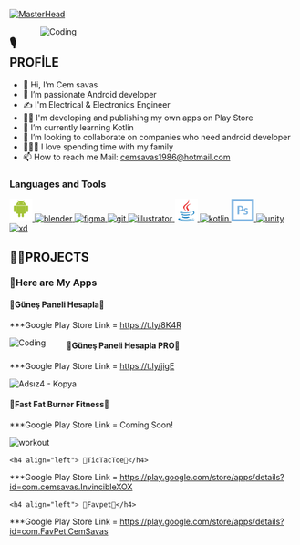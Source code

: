 [![MasterHead](https://3.bp.blogspot.com/-dB6ndKqIAuI/XdWeOASO5AI/AAAAAAAANZA/MSbT9mh6bukxkI-tqnu_GARIZZV5WNVhQCLcBGAsYHQ/s1600/image1.gif)](https://rishavchanda.io)
 
 <img align="right" alt="Coding" width="450" src="https://cdn.dribbble.com/users/1162077/screenshots/3848914/programmer.gif">
 
 <h2 align="left">🎙PROFİLE</h2>

- 👋 Hi, I’m Cem savas
- 👀 I’m passionate Android developer
- ✍ I'm Electrical & Electronics Engineer
- 👨‍💻 I'm developing and publishing my own apps on Play Store
- 🌱 I’m currently learning Kotlin
- 💞️ I’m looking to collaborate on companies who need android developer
- 👨‍👩‍👦 I love spending time with my family
- 📫 How to reach me Mail: cemsavas1986@hotmail.com 

<p align="left">
</p>

<h3 align="left">Languages and Tools</h3>
<p align="left"> <a href="https://developer.android.com" target="_blank" rel="noreferrer"> <img src="https://raw.githubusercontent.com/devicons/devicon/master/icons/android/android-original-wordmark.svg" alt="android" width="40" height="40"/> </a> <a href="https://www.blender.org/" target="_blank" rel="noreferrer"> <img src="https://download.blender.org/branding/community/blender_community_badge_white.svg" alt="blender" width="40" height="40"/> </a> <a href="https://www.figma.com/" target="_blank" rel="noreferrer"> <img src="https://www.vectorlogo.zone/logos/figma/figma-icon.svg" alt="figma" width="40" height="40"/> </a> <a href="https://git-scm.com/" target="_blank" rel="noreferrer"> <img src="https://www.vectorlogo.zone/logos/git-scm/git-scm-icon.svg" alt="git" width="40" height="40"/> </a> <a href="https://www.adobe.com/in/products/illustrator.html" target="_blank" rel="noreferrer"> <img src="https://www.vectorlogo.zone/logos/adobe_illustrator/adobe_illustrator-icon.svg" alt="illustrator" width="40" height="40"/> </a> <a href="https://www.java.com" target="_blank" rel="noreferrer"> <img src="https://raw.githubusercontent.com/devicons/devicon/master/icons/java/java-original.svg" alt="java" width="40" height="40"/> </a> <a href="https://kotlinlang.org" target="_blank" rel="noreferrer"> <img src="https://www.vectorlogo.zone/logos/kotlinlang/kotlinlang-icon.svg" alt="kotlin" width="40" height="40"/> </a> <a href="https://www.photoshop.com/en" target="_blank" rel="noreferrer"> <img src="https://raw.githubusercontent.com/devicons/devicon/master/icons/photoshop/photoshop-line.svg" alt="photoshop" width="40" height="40"/> </a> <a href="https://unity.com/" target="_blank" rel="noreferrer"> <img src="https://www.vectorlogo.zone/logos/unity3d/unity3d-icon.svg" alt="unity" width="40" height="40"/> </a> <a href="https://www.adobe.com/products/xd.html" target="_blank" rel="noreferrer"> <img src="https://cdn.worldvectorlogo.com/logos/adobe-xd.svg" alt="xd" width="40" height="40"/> </a> </p>

  <h2 align="left">👨‍💻PROJECTS</h2>

  <h3 align="left"> 📱Here are My Apps </h3>
  
  <h4 align="left"> 🥇Güneş Paneli Hesapla🥇</h4> 
    
   ***Google Play Store Link = https://t.ly/8K4R 

  <img align="left" alt="Coding" width="100" src="https://user-images.githubusercontent.com/88722745/186403331-10801d51-04a7-4db2-8552-ba76ea7fc41e.png">
    
  <h4 align="left"> 🥇Güneş Paneli Hesapla PRO🥇</h4> 
    
   ***Google Play Store Link = https://t.ly/jigE
   
   ![Adsız4 - Kopya](https://user-images.githubusercontent.com/88722745/186419031-a7dd2d98-9e5b-4908-b28c-ca805f8f7cb3.png)


   <h4 align="left"> 🥇Fast Fat Burner Fitness🥇</h4> 
    
   ***Google Play Store Link = Coming Soon!
   
   ![workout](https://user-images.githubusercontent.com/88722745/187069958-cfcf0850-a29a-41fe-bc92-20db85d8318b.png)


    <h4 align="left"> 🥇TicTacToe🥇</h4> 
    
   ***Google Play Store Link = https://play.google.com/store/apps/details?id=com.cemsavas.InvincibleXOX
   
    <h4 align="left"> 🥇Favpet🥇</h4> 
    
   ***Google Play Store Link = https://play.google.com/store/apps/details?id=com.FavPet.CemSavas
   
<!---
Cemsavas/Cemsavas is a ✨ special ✨ repository because its `README.md` (this file) appears on your GitHub profile.
You can click the Preview link to take a look at your changes.
--->
